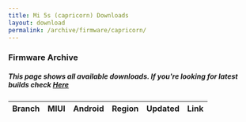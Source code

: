```yaml
---
title: Mi 5s (capricorn) Downloads
layout: download
permalink: /archive/firmware/capricorn/
---
```


### Firmware Archive
##### This page shows all available downloads. If you're looking for latest builds check [Here](/firmware/capricorn/)


<div class="table-responsive-md" style="margin-top: 25px;">
<table id="firmware" class="compact table table-striped table-hover table-sm">
    <thead class="thead-dark">
        <tr>
            <th>Branch</th>
            <th>MIUI</th>
            <th>Android</th>
            <th>Region</th>
            <th>Updated</th>
            <th>Link</th>
        </tr>
    </thead>
    <script>loadFirmwareDownloads('capricorn', 'full')</script>
</table>
</div>
